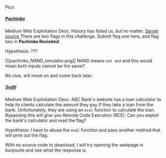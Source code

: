 Pico

##### [Pachinko](https://play.picoctf.org/practice/challenge/494?page=1&solved=1)
Medium
Web Exploitation
Desc: History has failed us, but no matter. [Server source](https://challenge-files.picoctf.net/c_activist_birds/7eac27979c12e4bd449f03e40a8492044221b7d2a96ac85f1150e30983c56eac/server.tar.gz) There are two flags in this challenge. Submit flag one here, and flag two in **Pachinko Revisited**.

Hypothesis: ???

![[pachinko_NAND_simulator.png]]
NAND means `not and` and this would mean both inputs cannot be the same?

No clue, will move on and come back later.

##### [3v@l]()
Medium
Web Exploitation
Desc: ABC Bank's website has a loan calculator to help its clients calculate the amount they pay if they take a loan from the bank. Unfortunately, they are using an `eval` function to calculate the loan. Bypassing this will give you Remote Code Execution (RCE). Can you exploit the bank's calculator and read the flag?

Hypothesis: I have to abuse the `eval` function and pass another method that will print out the flag.

WIth no source code to download, I will try opening the webpage in burpsuite and see what the response is.
